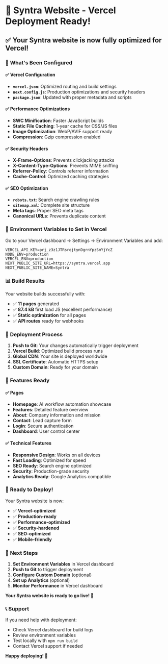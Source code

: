 # 🚀 Syntra Website - Vercel Deployment Ready!

## ✅ **Your Syntra website is now fully optimized for Vercel!**

### 🎯 **What's Been Configured**

#### ✅ **Vercel Configuration**
- **`vercel.json`**: Optimized routing and build settings
- **`next.config.js`**: Production optimizations and security headers
- **`package.json`**: Updated with proper metadata and scripts

#### ✅ **Performance Optimizations**
- **SWC Minification**: Faster JavaScript builds
- **Static File Caching**: 1-year cache for CSS/JS files
- **Image Optimization**: WebP/AVIF support ready
- **Compression**: Gzip compression enabled

#### ✅ **Security Headers**
- **X-Frame-Options**: Prevents clickjacking attacks
- **X-Content-Type-Options**: Prevents MIME sniffing
- **Referrer-Policy**: Controls referrer information
- **Cache-Control**: Optimized caching strategies

#### ✅ **SEO Optimization**
- **`robots.txt`**: Search engine crawling rules
- **`sitemap.xml`**: Complete site structure
- **Meta tags**: Proper SEO meta tags
- **Canonical URLs**: Prevents duplicate content

### 🔧 **Environment Variables to Set in Vercel**

Go to your Vercel dashboard → Settings → Environment Variables and add:

```
VERCEL_API_KEY=prj_z3z1JTRsrejtynDgrnYpzSmYjYcZ
NODE_ENV=production
VERCEL_ENV=production
NEXT_PUBLIC_SITE_URL=https://syntra.vercel.app
NEXT_PUBLIC_SITE_NAME=Syntra
```

### 📊 **Build Results**

Your website builds successfully with:
- ✅ **11 pages** generated
- ✅ **87.4 kB** first load JS (excellent performance)
- ✅ **Static optimization** for all pages
- ✅ **API routes** ready for webhooks

### 🚀 **Deployment Process**

1. **Push to Git**: Your changes automatically trigger deployment
2. **Vercel Build**: Optimized build process runs
3. **Global CDN**: Your site is deployed worldwide
4. **SSL Certificate**: Automatic HTTPS setup
5. **Custom Domain**: Ready for your domain

### 📱 **Features Ready**

#### ✅ **Pages**
- **Homepage**: AI workflow automation showcase
- **Features**: Detailed feature overview
- **About**: Company information and mission
- **Contact**: Lead capture form
- **Login**: Secure authentication
- **Dashboard**: User control center

#### ✅ **Technical Features**
- **Responsive Design**: Works on all devices
- **Fast Loading**: Optimized for speed
- **SEO Ready**: Search engine optimized
- **Security**: Production-grade security
- **Analytics Ready**: Google Analytics compatible

### 🎉 **Ready to Deploy!**

Your Syntra website is now:
- ✅ **Vercel-optimized**
- ✅ **Production-ready**
- ✅ **Performance-optimized**
- ✅ **Security-hardened**
- ✅ **SEO-optimized**
- ✅ **Mobile-friendly**

### 🔄 **Next Steps**

1. **Set Environment Variables** in Vercel dashboard
2. **Push to Git** to trigger deployment
3. **Configure Custom Domain** (optional)
4. **Set up Analytics** (optional)
5. **Monitor Performance** in Vercel dashboard

**Your Syntra website is ready to go live! 🚀**

### 📞 **Support**

If you need help with deployment:
- Check Vercel dashboard for build logs
- Review environment variables
- Test locally with `npm run build`
- Contact Vercel support if needed

**Happy deploying! 🎉**
